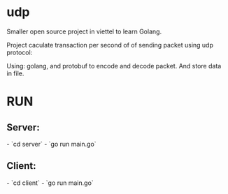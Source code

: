 # udp
Smaller open source project in viettel to learn Golang.

Project caculate transaction per second of of sending packet using udp protocol:

Using: golang, and protobuf to encode and decode packet. And store data in file.

<h1>RUN</h1>

<h2>Server: </h2>
- `cd server`
- `go run main.go`

<h2>Client:</h2>
- `cd client`
- `go run main.go`
